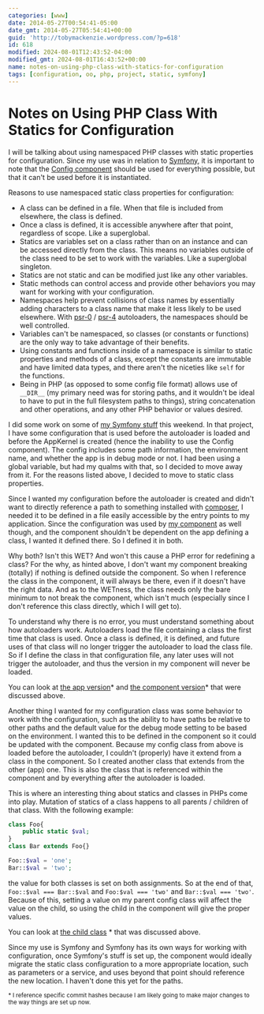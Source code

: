 ```yaml
---
categories: [www]
date: 2014-05-27T00:54:41-05:00
date_gmt: 2014-05-27T05:54:41+00:00
guid: 'http://tobymackenzie.wordpress.com/?p=618'
id: 618
modified: 2024-08-01T12:43:52-04:00
modified_gmt: 2024-08-01T16:43:52+00:00
name: notes-on-using-php-class-with-statics-for-configuration
tags: [configuration, oo, php, project, static, symfony]
---
```


Notes on Using PHP Class With Statics for Configuration
=======================================================

I will be talking about using namespaced PHP classes with static properties for configuration.  Since my use was in relation to [Symfony](http://symfony.com), it is important to note that the [Config component](http://symfony.com/doc/current/components/config/introduction.html) should be used for everything possible, but that it can't be used before it is instantiated.

Reasons to use namespaced static class properties for configuration:

- A class can be defined in a file.  When that file is included from elsewhere, the class is defined.
- Once a class is defined, it is accessible anywhere after that point, regardless of scope.  Like a superglobal.
- Statics are variables set on a class rather than on an instance and can be accessed directly from the class.  This means no variables outside of the class need to be set to work with the variables.  Like a superglobal singleton.
- Statics are not static and can be modified just like any other variables.
- Static methods can control access and provide other behaviors you may want for working with your configuration.
- Namespaces help prevent collisions of class names by essentially adding characters to a class name that make it less likely to be used elsewhere.  With [psr-0](http://www.php-fig.org/psr/psr-0/) / [psr-4](http://www.php-fig.org/psr/psr-4/) autoloaders, the namespaces should be well controlled.
- Variables can't be namespaced, so classes (or constants or functions) are the only way to take advantage of their benefits.
- Using constants and functions inside of a namespace is similar to static properties and methods of a class, except the constants are immutable and have limited data types, and there aren't the niceties like `self` for the functions.
- Being in PHP (as opposed to some config file format) allows use of `__DIR__` (my primary need was for storing paths, and it wouldn't be ideal to have to put in the full filesystem paths to things), string concatenation and other operations, and any other PHP behavior or values desired.

<!--more-->

I did some work on some of [my Symfony stuff](https://github.com/tobymackenzie/Symfony-Initial) this weekend.  In that project, I have some configuration that is used before the autoloader is loaded and before the AppKernel is created (hence the inability to use the Config component).  The config includes some path information, the environment name, and whether the app is in debug mode or not.  I had been using a global variable, but had my qualms with that, so I decided to move away from it.  For the reasons listed above, I decided to move to static class properties.

Since I wanted my configuration before the autoloader is created and didn't want to directly reference a path to something installed with [composer](https://getcomposer.org/), I needed it to be defined in a file easily accessible by the entry points to my application.  Since the configuration was used by [my component](https://github.com/tobymackenzie/Symfony-Shared) as well though, and the component shouldn't be dependent on the app defining a class, I wanted it defined there.  So I defined it in both.

Why both?  Isn't this WET?  And won't this cause a PHP error for redefining a class?  For the why, as hinted above, I don't want my component breaking (totally) if nothing is defined outside the component.  So when I reference the class in the component, it will always be there, even if it doesn't have the right data.  And as to the WETness, the class needs only the bare minimum to not break the component, which isn't much (especially since I don't reference this class directly, which I will get to).

To understand why there is no error, you must understand something about how autoloaders work.  Autoloaders load the file containing a class the first time that class is used.  Once a class is defined, it is defined, and future uses of that class will no longer trigger the autoloader to load the class file.  So if I define the class in that configuration file, any later uses will not trigger the autoloader, and thus the version in my component will never be loaded.

You can look at [the app version](https://github.com/tobymackenzie/Symfony-Initial/blob/e14bf6056de1a42e5d7dab3187c60a5eb92b4dcd/app/config/InitConfig.php)* and [the component version](https://github.com/tobymackenzie/Symfony-Shared/blob/8af25264e7617e57de806f2b66e76705ad055a35/Component/InitConfig.php)* that were discussed above.

Another thing I wanted for my configuration class was some behavior to work with the configuration, such as the ability to have paths be relative to other paths and the default value for the debug mode setting to be based on the environment.  I wanted this to be defined in the component so it could be updated with the component.  Because my config class from above is loaded before the autoloader, I couldn't (properly) have it extend from a class in the component.  So I created another class that extends from the other (app) one.  This is also the class that is referenced within the component and by everything after the autoloader is loaded.

This is where an interesting thing about statics and classes in PHPs come into play.  Mutation of statics of a class happens to all parents / children of that class.  With the following example:

``` php
class Foo{
    public static $val;
}
class Bar extends Foo{}

Foo::$val = 'one';
Bar::$val = 'two';
```

the value for both classes is set on both assignments.  So at the end of that, `Foo::$val === Bar::$val` and `Foo:$val === 'two'` and `Bar::$val === 'two'`.  Because of this, setting a value on my parent config class will affect the value on the child, so using the child in the component will give the proper values.

You can look at [the child class](https://github.com/tobymackenzie/Symfony-Shared/blob/8af25264e7617e57de806f2b66e76705ad055a35/Component/Config.php) * that was discussed above.

Since my use is Symfony and Symfony has its own ways for working with configuration, once Symfony's stuff is set up, the component would ideally migrate the static class configuration to a more appropriate location, such as parameters or a service, and uses beyond that point should reference the new location.  I haven't done this yet for the paths.

<small>\* I reference specific commit hashes because I am likely going to make major changes to the way things are set up now.</small>
